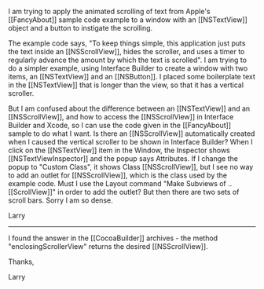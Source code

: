 
I am trying to apply the animated scrolling of text from Apple's [[FancyAbout]] sample code example to a window with an [[NSTextView]] object and a button to instigate the scrolling.

The example code says, "To keep things simple, this application just puts the text inside an [[NSScrollView]], hides the scroller, and uses a timer to regularly advance the amount by which the text is scrolled". I am trying to do a simpler example, using Interface Builder to create a window with two items, an [[NSTextView]] and an [[NSButton]]. I placed some boilerplate text in the [[NSTextView]] that is longer than the view, so that it has a vertical scroller.

But I am confused about the difference between an [[NSTextView]] and an [[NSScrollView]], and how to access the [[NSScrollView]] in Interface Builder and Xcode, so I can use the code given in the [[FancyAbout]] sample to do what I want. Is there an [[NSScrollView]] automatically created when I caused the vertical scroller to be shown in Interface Builder? When I click on the [[NSTextView]] item in the Window, the Inspector shows [[NSTextViewInspector]] and the popup says Attributes. If I change the popup to "Custom Class", it shows Class [[NSScrollView]], but I see no way to add an outlet for [[NSScrollView]], which is the class used by the example code. Must I use the Layout command "Make Subviews of .. [[ScrollView]]" in order to add the outlet? But then there are two sets of scroll bars. Sorry I am so dense.

Larry

--------------

I found the answer in the [[CocoaBuilder]] archives - the method "enclosingScrollerView" returns the desired [[NSScrollView]].

Thanks,

Larry